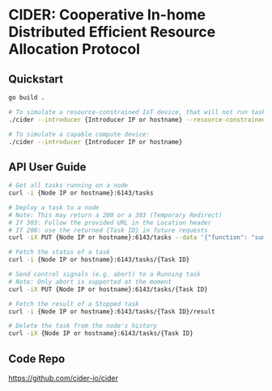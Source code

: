 # CIDER: **C**ooperative **I**n-home **D**istributed **E**fficient **R**esource Allocation Protocol

## Quickstart
```bash
go build .

# To simulate a resource-constrained IoT device, that will not run tasks:
./cider --introducer {Introducer IP or hostname} --resource-constrained

# To simulate a capable compute device:
./cider --introducer {Introducer IP or hostname}
```

## API User Guide
```bash
# Get all tasks running on a node
curl -i {Node IP or hostname}:6143/tasks

# Deploy a task to a node
# Note: This may return a 200 or a 303 (Temporary Redirect)
# If 303: Follow the provided URL in the Location header
# If 200: use the returned {Task ID} in future requests
curl -iX PUT {Node IP or hostname}:6143/tasks --data '{"function": "sum", "data": [1,2,3,4,5]}'

# Fetch the status of a task
curl -i {Node IP or hostname}:6143/tasks/{Task ID}

# Send control signals (e.g. abort) to a Running task
# Note: Only abort is supported at the moment
curl -iX PUT {Node IP or hostname}:6143/tasks/{Task ID}

# Fetch the result of a Stopped task
curl -i {Node IP or hostname}:6143/tasks/{Task ID}/result

# Delete the task from the node's history
curl -iX {Node IP or hostname}:6143/tasks/{Task ID}
```

## Code Repo
https://github.com/cider-io/cider
